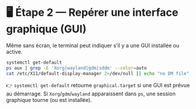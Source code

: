 # 🖥️ Étape 2 — Repérer une interface graphique (GUI)

Même sans écran, le terminal peut indiquer s’il y a une GUI installée ou active.

```bash
systemctl get-default
ps aux | grep -E 'Xorg|wayland|gdm|sddm' --color=auto
cat /etc/X11/default-display-manager 2>/dev/null || echo "no DM file"
````

👉 `systemctl get-default` retourne `graphical.target` si une GUI est prévue au démarrage.
Si `Xorg`/`gdm`/`wayland` apparaissent dans `ps`, une session graphique tourne (ou est installée).

